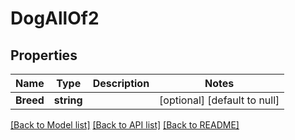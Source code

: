 # DogAllOf2

## Properties
Name | Type | Description | Notes
------------ | ------------- | ------------- | -------------
**Breed** | **string** |  | [optional] [default to null]

[[Back to Model list]](../README.md#documentation-for-models) [[Back to API list]](../README.md#documentation-for-api-endpoints) [[Back to README]](../README.md)

